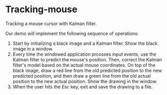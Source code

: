 # Tracking-mouse
Tracking a mouse cursor with Kalman filter.

Our demo will implement the following sequence of operations:
  1. Start by initializing a black image and a Kalman filter. Show the black image in a window.
  2. Every time the windowed application prcosses input events, use the Kalman filter to predict the mouse's position.
     Then, correct the Kalman filter's model based on the actual mouse coordinates. On top of the black image, draw a red
     line from the old predicted position to the new predicted position, and then draw a green line from the old actual position
     to the new actual position. Show the drawing in the window.
  3. When the user hits the <i>Esc</i> key, exit and save the drawing to a file.

